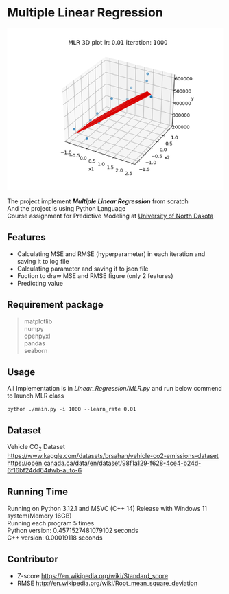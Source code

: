 # Multiple Linear Regression

![MLR figure](./Screenshot/MLR.png)

The project implement ***Multiple Linear Regression*** from scratch<br/>
And the project is using Python Language<br/>
Course assignment for Predictive Modeling at [University of North Dakota](https://und.edu/)<br/>

## Features
- Calculating MSE and RMSE (hyperparameter) in each iteration and saving it to log file<br/>
- Calculating parameter and saving it to json file<br/>
- Fuction to draw MSE and RMSE figure (only 2 features)<br/>
- Predicting value<br/>

## Requirement package
> matplotlib<br/>
> numpy<br/>
> openpyxl<br/>
> pandas<br/>
> seaborn<br/>

## Usage
All Implementation is in *Linear_Regression/MLR.py* and run below commend to launch MLR class<br/>
```shell
python ./main.py -i 1000 --learn_rate 0.01
```

## Dataset
Vehicle CO<sub>2</sub> Dataset<br/>https://www.kaggle.com/datasets/brsahan/vehicle-co2-emissions-dataset
https://open.canada.ca/data/en/dataset/98f1a129-f628-4ce4-b24d-6f16bf24dd64#wb-auto-6

## Running Time
Running on Python 3.12.1 and MSVC (C++ 14) Release with Windows 11 system(Memory 16GB)<br/>
Running each program 5 times<br/>
Python version: 0.4571527481079102 seconds<br/>
C++ version: 0.00019118 seconds<br/>

## Contributor
- Z-score https://en.wikipedia.org/wiki/Standard_score<br/>
- RMSE http://en.wikipedia.org/wiki/Root_mean_square_deviation<br/>